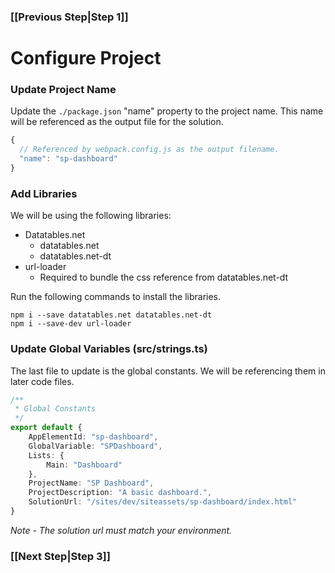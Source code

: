 ### [[Previous Step|Step 1]]

# Configure Project

### Update Project Name

Update the ```./package.json``` "name" property to the project name. This name will be referenced as the output file for the solution.

```js
{
  // Referenced by webpack.config.js as the output filename.
  "name": "sp-dashboard"
}
```

### Add Libraries

We will be using the following libraries:

- Datatables.net
   - datatables.net
   - datatables.net-dt
- url-loader
   - Required to bundle the css reference from datatables.net-dt

Run the following commands to install the libraries.

```
npm i --save datatables.net datatables.net-dt
npm i --save-dev url-loader
```

### Update Global Variables (src/strings.ts)

The last file to update is the global constants. We will be referencing them in later code files.

```ts
/**
 * Global Constants
 */
export default {
    AppElementId: "sp-dashboard",
    GlobalVariable: "SPDashboard",
    Lists: {
        Main: "Dashboard"
    },
    ProjectName: "SP Dashboard",
    ProjectDescription: "A basic dashboard.",
    SolutionUrl: "/sites/dev/siteassets/sp-dashboard/index.html"
}
```

_Note - The solution url must match your environment._

### [[Next Step|Step 3]]